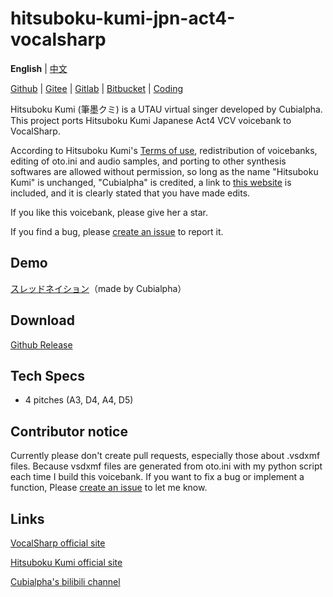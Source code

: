 # hitsuboku-kumi-jpn-act4-vocalsharp
**English** | [中文](README_zh.md)

[Github](https://github.com/oxygen-dioxide/hitsuboku-kumi-jpn-act4-vocalsharp) | 
[Gitee](https://gitee.com/oxygendioxide/hitsuboku-kumi-jpn-act4-vocalsharp) | 
[Gitlab](https://gitlab.com/oxygen-dioxide/hitsuboku-kumi-jpn-act4-vocalsharp) | 
[Bitbucket](https://bitbucket.org/oxygendioxide/hitsuboku-kumi-jpn-act4-vocalsharp) |
[Coding](https://oxygen-dioxide.coding.net/public/1/hitsuboku-kumi-jpn-act4-vocalsharp/git/files)

Hitsuboku Kumi (筆墨クミ) is a UTAU virtual singer developed by Cubialpha. This project ports Hitsuboku Kumi Japanese Act4 VCV voicebank to VocalSharp.

According to Hitsuboku Kumi's [Terms of use](https://cubialpha.wixsite.com/koomstar/character), redistribution of voicebanks, editing of oto.ini and audio samples, and porting to other synthesis softwares are allowed without permission, so long as the name "Hitsuboku Kumi" is unchanged, "Cubialpha" is credited, a link to [this website](https://cubialpha.wixsite.com/koomstar) is included, and it is clearly stated that you have made edits.

If you like this voicebank, please give her a star.

If you find a bug, please [create an issue](https://github.com/oxygen-dioxide/hitsuboku-kumi-jpn-act4-vocalsharp/issues/new) to report it.

## Demo
[スレッドネイション](https://www.bilibili.com/video/av765459311)（made by Cubialpha）

##  Download
[Github Release](https://github.com/oxygen-dioxide/hitsuboku-kumi-chn-vocalsharp/releases)

## Tech Specs
- 4 pitches (A3, D4, A4, D5)

## Contributor notice
Currently please don't create pull requests, especially those about .vsdxmf files. Because vsdxmf files are generated from oto.ini with my python script each time I build this voicebank. If you want to fix a bug or implement a function, Please [create an issue](https://github.com/oxygen-dioxide/hitsuboku-kumi-jpn-act4-vocalsharp/issues/new) to let me know.

## Links
[VocalSharp official site](http://vocalsharp.com/)

[Hitsuboku Kumi official site](https://cubialpha.wixsite.com/koomstar)

[Cubialpha's bilibili channel](https://space.bilibili.com/522152972)
